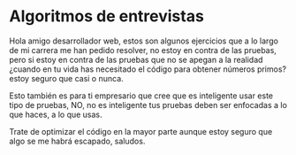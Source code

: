 # Algoritmos de entrevistas

Hola amigo desarrollador web, estos son algunos ejercicios que a lo largo de mi carrera me han pedido resolver, no estoy en contra de las pruebas, pero si estoy en contra de las pruebas que no se apegan a la realidad ¿cuando en tu vida has necesitado el código para obtener números primos? estoy seguro que casi o nunca.

Esto también es para ti empresario que cree que es inteligente usar este tipo de pruebas, NO, no es inteligente tus pruebas deben ser enfocadas a lo que haces, a lo que usas.

Trate de optimizar el código en la mayor parte aunque estoy seguro que algo se me habrá escapado, saludos.
